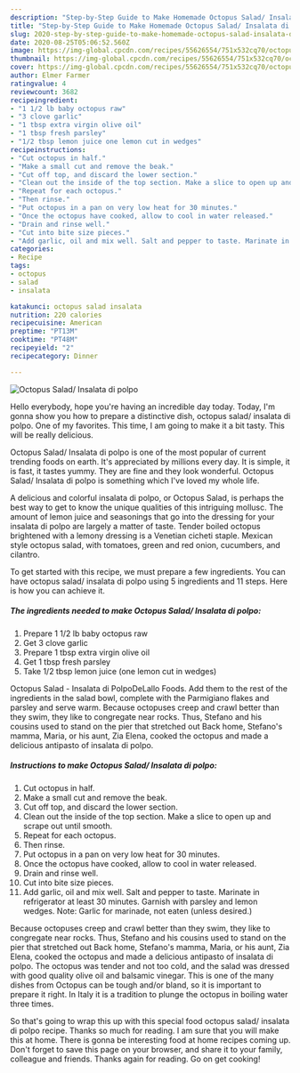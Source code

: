 ```yaml
---
description: "Step-by-Step Guide to Make Homemade Octopus Salad/ Insalata di polpo"
title: "Step-by-Step Guide to Make Homemade Octopus Salad/ Insalata di polpo"
slug: 2020-step-by-step-guide-to-make-homemade-octopus-salad-insalata-di-polpo
date: 2020-08-25T05:06:52.560Z
image: https://img-global.cpcdn.com/recipes/55626554/751x532cq70/octopus-salad-insalata-di-polpo-recipe-main-photo.jpg
thumbnail: https://img-global.cpcdn.com/recipes/55626554/751x532cq70/octopus-salad-insalata-di-polpo-recipe-main-photo.jpg
cover: https://img-global.cpcdn.com/recipes/55626554/751x532cq70/octopus-salad-insalata-di-polpo-recipe-main-photo.jpg
author: Elmer Farmer
ratingvalue: 4
reviewcount: 3682
recipeingredient:
- "1 1/2 lb baby octopus raw"
- "3 clove garlic"
- "1 tbsp extra virgin olive oil"
- "1 tbsp fresh parsley"
- "1/2 tbsp lemon juice one lemon cut in wedges"
recipeinstructions:
- "Cut octopus in half."
- "Make a small cut and remove the beak."
- "Cut off top, and discard the lower section."
- "Clean out the inside of the top section. Make a slice to open up and scrape out until smooth."
- "Repeat for each octopus."
- "Then rinse."
- "Put octopus in a pan on very low heat for 30 minutes."
- "Once the octopus have cooked, allow to cool in water released."
- "Drain and rinse well."
- "Cut into bite size pieces."
- "Add garlic, oil and mix well. Salt and pepper to taste. Marinate in refrigerator at least 30 minutes. Garnish with parsley and lemon wedges. Note: Garlic for marinade, not eaten (unless desired.)"
categories:
- Recipe
tags:
- octopus
- salad
- insalata

katakunci: octopus salad insalata 
nutrition: 220 calories
recipecuisine: American
preptime: "PT13M"
cooktime: "PT48M"
recipeyield: "2"
recipecategory: Dinner

---
```



![Octopus Salad/ Insalata di polpo](https://img-global.cpcdn.com/recipes/55626554/751x532cq70/octopus-salad-insalata-di-polpo-recipe-main-photo.jpg)

Hello everybody, hope you're having an incredible day today. Today, I'm gonna show you how to prepare a distinctive dish, octopus salad/ insalata di polpo. One of my favorites. This time, I am going to make it a bit tasty. This will be really delicious.

Octopus Salad/ Insalata di polpo is one of the most popular of current trending foods on earth. It's appreciated by millions every day. It is simple, it is fast, it tastes yummy. They are fine and they look wonderful. Octopus Salad/ Insalata di polpo is something which I've loved my whole life.

A delicious and colorful insalata di polpo, or Octopus Salad, is perhaps the best way to get to know the unique qualities of this intriguing mollusc. The amount of lemon juice and seasonings that go into the dressing for your insalata di polpo are largely a matter of taste. Tender boiled octopus brightened with a lemony dressing is a Venetian cicheti staple. Mexican style octopus salad, with tomatoes, green and red onion, cucumbers, and cilantro.


To get started with this recipe, we must prepare a few ingredients. You can have octopus salad/ insalata di polpo using 5 ingredients and 11 steps. Here is how you can achieve it.

<!--inarticleads1-->

##### The ingredients needed to make Octopus Salad/ Insalata di polpo:

1. Prepare 1 1/2 lb baby octopus raw
1. Get 3 clove garlic
1. Prepare 1 tbsp extra virgin olive oil
1. Get 1 tbsp fresh parsley
1. Take 1/2 tbsp lemon juice (one lemon cut in wedges)


Octopus Salad - Insalata di PolpoDeLallo Foods. Add them to the rest of the ingredients in the salad bowl, complete with the Parmigiano flakes and parsley and serve warm. Because octopuses creep and crawl better than they swim, they like to congregate near rocks. Thus, Stefano and his cousins used to stand on the pier that stretched out Back home, Stefano&#39;s mamma, Maria, or his aunt, Zia Elena, cooked the octopus and made a delicious antipasto of insalata di polpo. 

<!--inarticleads2-->

##### Instructions to make Octopus Salad/ Insalata di polpo:

1. Cut octopus in half.
1. Make a small cut and remove the beak.
1. Cut off top, and discard the lower section.
1. Clean out the inside of the top section. Make a slice to open up and scrape out until smooth.
1. Repeat for each octopus.
1. Then rinse.
1. Put octopus in a pan on very low heat for 30 minutes.
1. Once the octopus have cooked, allow to cool in water released.
1. Drain and rinse well.
1. Cut into bite size pieces.
1. Add garlic, oil and mix well. Salt and pepper to taste. Marinate in refrigerator at least 30 minutes. Garnish with parsley and lemon wedges. Note: Garlic for marinade, not eaten (unless desired.)


Because octopuses creep and crawl better than they swim, they like to congregate near rocks. Thus, Stefano and his cousins used to stand on the pier that stretched out Back home, Stefano&#39;s mamma, Maria, or his aunt, Zia Elena, cooked the octopus and made a delicious antipasto of insalata di polpo. The octopus was tender and not too cold, and the salad was dressed with good quality olive oil and balsamic vinegar. This is one of the many dishes from Octopus can be tough and/or bland, so it is important to prepare it right. In Italy it is a tradition to plunge the octopus in boiling water three times. 

So that's going to wrap this up with this special food octopus salad/ insalata di polpo recipe. Thanks so much for reading. I am sure that you will make this at home. There is gonna be interesting food at home recipes coming up. Don't forget to save this page on your browser, and share it to your family, colleague and friends. Thanks again for reading. Go on get cooking!
